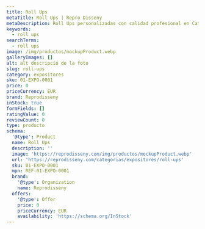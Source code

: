 ```yaml
---
title: Roll Ups
metaTitle: Roll Ups | Repro Disseny
metaDescription: Roll Ups personalizadas con calidad profesional en Cataluña.
keywords:
  - roll ups
searchTerms:
  - roll ups
image: /img/productos/mockupProduct.webp
galleryImages: []
alt: alt descripció de la foto
slug: roll-ups
category: expositores
sku: 01-EXPO-0001
price: 0
priceCurrency: EUR
brand: Reprodisseny
inStock: true
formFields: []
ratingValue: 0
reviewCount: 0
type: producto
schema:
  '@type': Product
  name: Roll Ups
  description: ''
  image: 'https://reprodisseny.com/img/productos/mockupProduct.webp'
  url: 'https://reprodisseny.com/categorias/expositores/roll-ups'
  sku: 01-EXPO-0001
  mpn: REF-01-EXPO-0001
  brand:
    '@type': Organization
    name: Reprodisseny
  offers:
    '@type': Offer
    price: 0
    priceCurrency: EUR
    availability: 'https://schema.org/InStock'
---
```


